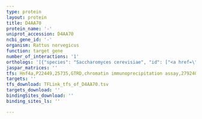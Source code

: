 ```yaml
---
type: protein
layout: protein
title: D4AA70
protein_name: '-'
uniprot_accession: D4AA70
ncbi_gene_id: '-'
organism: Rattus norvegicus
function: target gene
number_of_interactions: '1'
orthologs: '[{"species": "Saccharomyces cerevisiae", "id": ["<a href=\"/protein/p32911\">P32911</a>"]}]'
jaspar_matrices: ''
tfs: Hnf4a,P22449,25735,GTRD,chromatin immunoprecipitation assay,27924024%5Buid%5D,No
targets: ''
tfs_download: TFLink_tfs_of_D4AA70.tsv
targets_download: ''
bindingSites_download: ''
binding_sites_ls: ''

---
```

